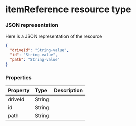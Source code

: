 # itemReference resource type



### JSON representation

Here is a JSON representation of the resource

<!-- {
  "blockType": "resource",
  "optionalProperties": [

  ],
  "@odata.type": "microsoft.graph.itemreference"
}-->

```json
{
  "driveId": "String-value",
  "id": "String-value",
  "path": "String-value"
}

```
### Properties
| Property	   | Type	|Description|
|:---------------|:--------|:----------|
|driveId|String||
|id|String||
|path|String||

<!-- uuid: 8fcb5dbc-d5aa-4681-8e31-b001d5168d79
2015-10-25 14:57:30 UTC -->
<!-- {
  "type": "#page.annotation",
  "description": "itemReference resource",
  "keywords": "",
  "section": "documentation",
  "tocPath": ""
}-->